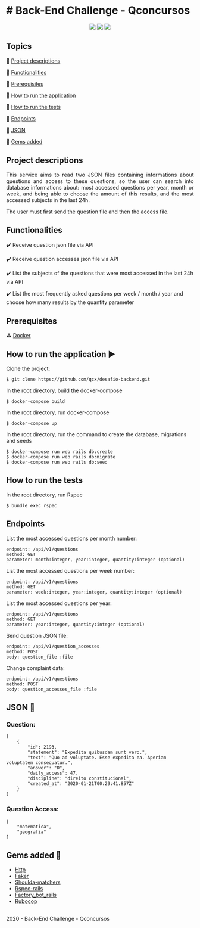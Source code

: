 
<h1># Back-End Challenge - Qconcursos</h1> 

<p align="center">
  <img src="http://img.shields.io/static/v1?label=Ruby&message=2.7.1&color=red&style=for-the-badge&logo=ruby"/>
  <img src="http://img.shields.io/static/v1?label=Ruby%20On%20Rails%20&message=6.0.3.3&color=red&style=for-the-badge&logo=ruby"/>
  <img src="http://img.shields.io/static/v1?label=TESTS&message=%3E100&color=GREEN&style=for-the-badge"/>
</p>

## Topics

:small_blue_diamond: [Project descriptions](#project-descriptions)

:small_blue_diamond: [Functionalities](#functionalities)

:small_blue_diamond: [Prerequisites](#prerequisites)

:small_blue_diamond: [How to run the application](#how-to-run-the-application-arrow_forward)

:small_blue_diamond: [How to run the tests](#how-to-run-the-tests)

:small_blue_diamond: [Endpoints](#endpoints)

:small_blue_diamond: [JSON](#json-floppy_disk)

:small_blue_diamond: [Gems added](#gems-added-gem)

## Project descriptions 

<p align="justify">
This service aims to read two JSON files containing informations about questions and access to these questions, so the user can search into database informations about: most accessed questions per year, month or week, and being able to choose the amount of this results, and the most accessed subjects in the last 24h.
</p>
<p align="justify">
The user must first send the question file and then the access file.
</p>

## Functionalities

:heavy_check_mark: Receive question json file via API

:heavy_check_mark: Receive question accesses json file via API

:heavy_check_mark: List the subjects of the questions that were most accessed in the last 24h via API

:heavy_check_mark: List the most frequently asked questions per week / month / year and choose how many results by the quantity parameter

## Prerequisites

:warning: [Docker](https://www.docker.com/get-started)

## How to run the application :arrow_forward:

Clone the project: 
```
$ git clone https://github.com/qcx/desafio-backend.git
```
In the root directory, build the docker-compose
```
$ docker-compose build
```
In the root directory, run docker-compose
```
$ docker-compose up
```  
In the root directory, run the command to create the database, migrations and seeds
```
$ docker-compose run web rails db:create
$ docker-compose run web rails db:migrate
$ docker-compose run web rails db:seed
```

## How to run the tests

In the root directory, run Rspec
```
$ bundle exec rspec 
```

## Endpoints

List the most accessed questions per month number:

    endpoint: /api/v1/questions
    method: GET
    parameter: month:integer, year:integer, quantity:integer (optional)

List the most accessed questions per week number:

    endpoint: /api/v1/questions
    method: GET
    parameter: week:integer, year:integer, quantity:integer (optional)

List the most accessed questions per year:

    endpoint: /api/v1/questions
    method: GET
    parameter: year:integer, quantity:integer (optional)

Send question JSON file:

    endpoint: /api/v1/question_accesses
    method: POST
    body: question_file :file

Change complaint data:

    endpoint: /api/v1/questions
    method: POST
    body: question_accesses_file :file

## JSON :floppy_disk:

### Question: 

    [
    	{
    		"id": 2193,
    		"statement": "Expedita quibusdam sunt vero.",
    		"text": "Quo ad voluptate. Esse expedita ea. Aperiam voluptatem consequatur.",
    		"answer": "D",
    		"daily_access": 47,
    		"discipline": "direito constitucional",
    		"created_at": "2020-01-21T00:29:41.857Z"
    	}
    ]

### Question Access: 

    [
    	"matematica",
    	"geografia"
    ]

## Gems added :gem:

- [Http](https://github.com/httprb/http)
- [Faker](https://github.com/faker-ruby/faker)
- [Shoulda-matchers](https://github.com/thoughtbot/shoulda-matchers)
- [Rspec-rails](https://github.com/rspec/rspec-rails)
- [Factory_bot_rails](https://github.com/thoughtbot/factory_bot)
- [Rubocop](https://github.com/rubocop-hq/rubocop-rails)

## 
2020 - Back-End Challenge - Qconcursos